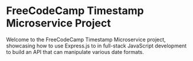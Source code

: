 # FreeCodeCamp Timestamp Microservice Project
Welcome to the FreeCodeCamp Timestamp Microservice project, showcasing how to use Express.js to in full-stack JavaScript development to build an API that can manipulate various date formats.
